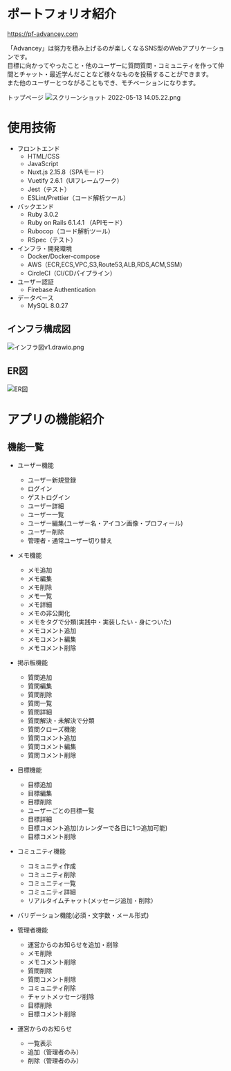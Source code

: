 # ポートフォリオ紹介

https://pf-advancey.com

「Advancey」は努力を積み上げるのが楽しくなるSNS型のWebアプリケーションです。  
目標に向かってやったこと・他のユーザーに質問質問・コミュニティを作って仲間とチャット・最近学んだことなど様々なものを投稿することができます。  
また他のユーザーとつながることもでき、モチベーションになります。

トップページ
![スクリーンショット 2022-05-13 14.05.22.png](https://qiita-image-store.s3.ap-northeast-1.amazonaws.com/0/621282/cd266eaa-de63-7118-842f-f27e9729c993.png)

# 使用技術
- フロントエンド
  -  HTML/CSS
  - JavaScript
  - Nuxt.js 2.15.8（SPAモード）
  - Vuetify 2.6.1（UIフレームワーク）
  - Jest（テスト）
  - ESLint/Prettier（コード解析ツール）
- バックエンド
  - Ruby 3.0.2
  - Ruby on Rails 6.1.4.1 （APIモード）
  - Rubocop（コード解析ツール）
  - RSpec（テスト）
- インフラ・開発環境
  - Docker/Docker-compose
  - AWS（ECR,ECS,VPC,S3,Route53,ALB,RDS,ACM,SSM）
  - CircleCI（CI/CDパイプライン）
- ユーザー認証
  - Firebase Authentication
- データベース
  - MySQL 8.0.27


## インフラ構成図
![インフラ図v1.drawio.png](https://qiita-image-store.s3.ap-northeast-1.amazonaws.com/0/621282/97e291f1-0fd2-b18b-1ad3-245235df8675.png)

## ER図
![ER図](https://qiita-image-store.s3.ap-northeast-1.amazonaws.com/0/621282/cf1f2f56-87d2-9958-beb5-0347566ee246.png)

# アプリの機能紹介
## 機能一覧
<!-- |  機能名  |  説明  |
| ---- | ---- |
|  ユーザー機能  |  新規登録、登録内容変更、アイコン登録、ログイン、ログアウト、フォロー、ゲストログイン  |
|  メモ機能  |  追加、編集、削除、画像追加、タグで分類  |
|  非公開機能  |  メモ  |
|  メモコメント機能  |  メモへのコメント追加、編集、削除、画像追加  |
|  掲示板機能  |  質問の追加、編集、削除、画像追加  |
|  質問コメント機能  |  質問へのコメント追加、編集、削除、画像追加  |
|  目標機能  |  目標追加、編集、削除、画像追加  |
|  目標コメント機能  |  カレンダーで各日にちに対しコメント追加、編集、削除、画像追加  |
|  コミュニティ機能  |  追加、編集、削除  |
|  チャット機能  |  リアルタイムでメッセージ追加、削除  |
|  運営からのお知らせ機能  |  お知らせの追加、削除  |
|  管理者モード  |  フォームでプロフィールに特定の語句を入れると管理者権限を獲得し、各コンテンツの削除・運営からのお知らせの投稿が可能になる  | -->

- ユーザー機能
  - ユーザー新規登録
  - ログイン
  - ゲストログイン
  - ユーザー詳細
  - ユーザー一覧
  - ユーザー編集(ユーザー名・アイコン画像・プロフィール)
  - ユーザー削除
  - 管理者・通常ユーザー切り替え

- メモ機能
  - メモ追加
  - メモ編集
  - メモ削除
  - メモ一覧
  - メモ詳細
  - メモの非公開化
  - メモをタグで分類(実践中・実装したい・身についた)
  - メモコメント追加
  - メモコメント編集
  - メモコメント削除

- 掲示板機能
  - 質問追加
  - 質問編集
  - 質問削除
  - 質問一覧
  - 質問詳細
  - 質問解決・未解決で分類
  - 質問クローズ機能
  - 質問コメント追加
  - 質問コメント編集
  - 質問コメント削除

- 目標機能
  - 目標追加
  - 目標編集
  - 目標削除
  - ユーザーごとの目標一覧
  - 目標詳細
  - 目標コメント追加(カレンダーで各日に1つ追加可能)
  - 目標コメント削除

- コミュニティ機能
  - コミュニティ作成
  - コミュニティ削除
  - コミュニティ一覧
  - コミュニティ詳細
  - リアルタイムチャット(メッセージ追加・削除）

- バリデーション機能(必須・文字数・メール形式)

- 管理者機能
  - 運営からのお知らせを追加・削除
  - メモ削除
  - メモコメント削除
  - 質問削除
  - 質問コメント削除
  - コミュニティ削除
  - チャットメッセージ削除
  - 目標削除
  - 目標コメント削除

- 運営からのお知らせ
  - 一覧表示
  - 追加（管理者のみ）
  - 削除（管理者のみ）